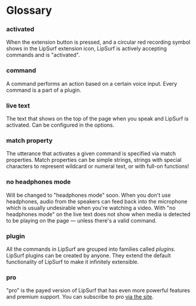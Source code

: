 # Glossary

### activated
When the extension button is pressed, and a circular red recording symbol shows in the LipSurf extension icon, LipSurf is actively accepting commands and is "activated".

### command
A command performs an action based on a certain voice input. Every command is a part of a plugin.

### live text
The text that shows on the top of the page when you speak and LipSurf is activated. Can be configured in the options.

### match property
The utterance that activates a given command is specified via match properties. Match properties can be simple strings, strings with special characters to represent wildcard or numeral text, or with full-on functions!

### no headphones mode
Will be changed to "headphones mode" soon. When you don't use headphones, audio from the speakers can feed back into the microphone which is usually undesirable when you're watching a video. With "no headphones mode" on the live text does not show when media is detected to be playing on the page — unless there's a valid command.

### plugin
All the commands in LipSurf are grouped into families called _plugins_. LipSurf plugins can be created by anyone. They extend the default functionality of LipSurf to make it infinitely extensible.

### pro
"pro" is the payed version of LipSurf that has even more powerful features and premium support. You can subscribe to pro [via the site](https://www.lipsurf.com/pricing).




